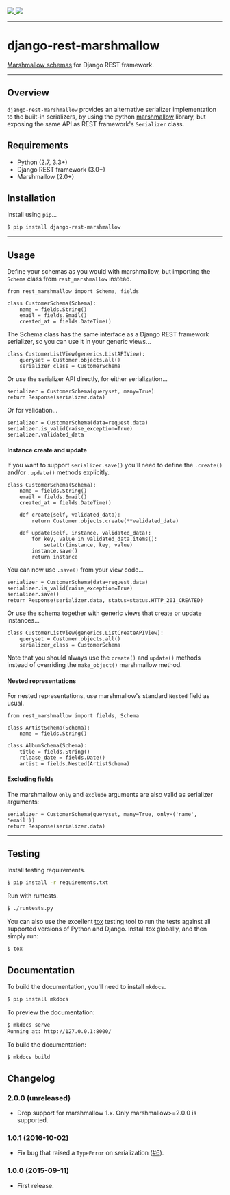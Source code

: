 <div class="badges">
    <a href="http://travis-ci.org/tomchristie/django-rest-marshmallow">
        <img src="https://travis-ci.org/tomchristie/django-rest-marshmallow.svg?branch=master">
    </a>
    <a href="https://pypi.python.org/pypi/django-rest-marshmallow">
        <img src="https://img.shields.io/pypi/v/django-rest-marshmallow.svg">
    </a>
</div>

---

# django-rest-marshmallow

[Marshmallow schemas][marshmallow] for Django REST framework.

---

## Overview

`django-rest-marshmallow` provides an alternative serializer implementation to the built-in serializers, by using the python [marshmallow] library, but exposing the same API as REST framework's `Serializer` class.

## Requirements

* Python (2.7, 3.3+)
* Django REST framework (3.0+)
* Marshmallow (2.0+)

## Installation

Install using `pip`...

```bash
$ pip install django-rest-marshmallow
```

---

## Usage

Define your schemas as you would with marshmallow, but importing the `Schema` class from `rest_marshmallow` instead.

    from rest_marshmallow import Schema, fields

    class CustomerSchema(Schema):
        name = fields.String()
        email = fields.Email()
        created_at = fields.DateTime()

The Schema class has the same interface as a Django REST framework serializer, so you can use it in your generic views...

    class CustomerListView(generics.ListAPIView):
        queryset = Customer.objects.all()
        serializer_class = CustomerSchema

Or use the serializer API directly, for either serialization...

    serializer = CustomerSchema(queryset, many=True)
    return Response(serializer.data)

Or for validation...

    serializer = CustomerSchema(data=request.data)
    serializer.is_valid(raise_exception=True)
    serializer.validated_data

#### Instance create and update

If you want to support `serializer.save()` you'll need to define the `.create()` and/or `.update()` methods explicitly.

    class CustomerSchema(Schema):
        name = fields.String()
        email = fields.Email()
        created_at = fields.DateTime()

        def create(self, validated_data):
            return Customer.objects.create(**validated_data)

        def update(self, instance, validated_data):
            for key, value in validated_data.items():
                setattr(instance, key, value)
            instance.save()
            return instance

You can now use `.save()` from your view code…

    serializer = CustomerSchema(data=request.data)
    serializer.is_valid(raise_exception=True)
    serializer.save()
    return Response(serializer.data, status=status.HTTP_201_CREATED)

Or use the schema together with generic views that create or update instances...

    class CustomerListView(generics.ListCreateAPIView):
        queryset = Customer.objects.all()
        serializer_class = CustomerSchema

Note that you should always use the `create()` and `update()` methods instead of overriding the `make_object()` marshmallow method.

#### Nested representations

For nested representations, use marshmallow's standard `Nested` field as usual.

    from rest_marshmallow import fields, Schema

    class ArtistSchema(Schema):
        name = fields.String()

    class AlbumSchema(Schema):
        title = fields.String()
        release_date = fields.Date()
        artist = fields.Nested(ArtistSchema)

#### Excluding fields

The marshmallow `only` and `exclude` arguments are also valid as serializer arguments:

    serializer = CustomerSchema(queryset, many=True, only=('name', 'email'))
    return Response(serializer.data)

---

## Testing

Install testing requirements.

```bash
$ pip install -r requirements.txt
```

Run with runtests.

```bash
$ ./runtests.py
```

You can also use the excellent [tox](http://tox.readthedocs.org/en/latest/) testing tool to run the tests against all supported versions of Python and Django. Install tox globally, and then simply run:

```bash
$ tox
```

## Documentation

To build the documentation, you'll need to install `mkdocs`.

```bash
$ pip install mkdocs
```

To preview the documentation:

```bash
$ mkdocs serve
Running at: http://127.0.0.1:8000/
```

To build the documentation:

```bash
$ mkdocs build
```

## Changelog

### 2.0.0 (unreleased)

* Drop support for marshmallow 1.x. Only marshmallow>=2.0.0 is supported.

### 1.0.1 (2016-10-02)

* Fix bug that raised a ``TypeError`` on serialization ([#6](https://github.com/tomchristie/django-rest-marshmallow/issues/6)).

### 1.0.0 (2015-09-11)

* First release.


[marshmallow]: https://marshmallow.readthedocs.org/en/latest/
